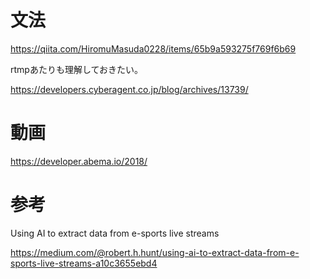 

# 文法

https://qiita.com/HiromuMasuda0228/items/65b9a593275f769f6b69


rtmpあたりも理解しておきたい。

https://developers.cyberagent.co.jp/blog/archives/13739/

# 動画

https://developer.abema.io/2018/


# 参考

Using AI to extract data from e-sports live streams

https://medium.com/@robert.h.hunt/using-ai-to-extract-data-from-e-sports-live-streams-a10c3655ebd4

